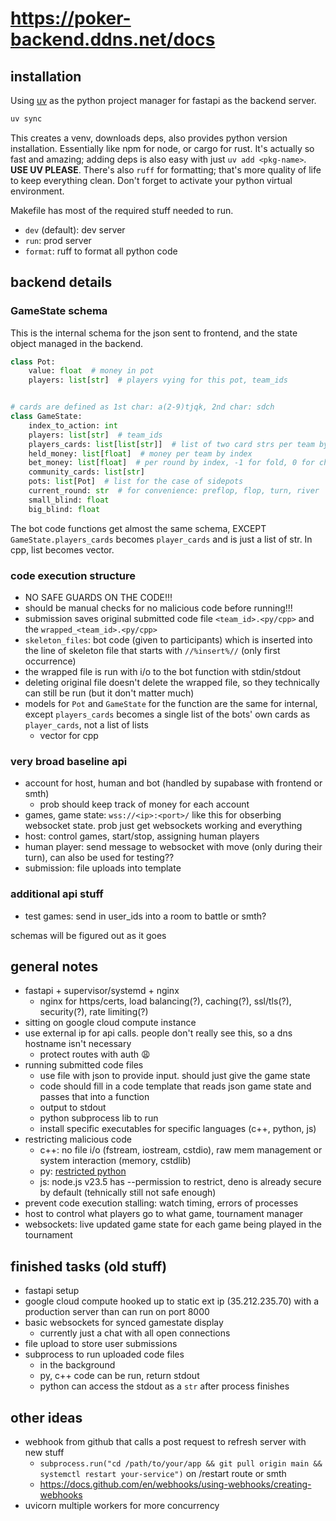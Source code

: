 # https://poker-backend.ddns.net/docs

## installation

Using [uv](https://docs.astral.sh/uv/) as the python project manager for fastapi as the backend server.

```sh
uv sync
```

This creates a venv, downloads deps, also provides python version installation. Essentially like npm for node, or cargo for rust.
It's actually so fast and amazing; adding deps is also easy with just `uv add <pkg-name>`. **USE UV PLEASE**. There's also
`ruff` for formatting; that's more quality of life to keep everything clean. Don't forget to activate your python
virtual environment.

Makefile has most of the required stuff needed to run.

- `dev` (default): dev server
- `run`: prod server
- `format`: ruff to format all python code

## backend details

### GameState schema

This is the internal schema for the json sent to frontend, and the state object managed in the backend.

```py
class Pot:
    value: float  # money in pot
    players: list[str]  # players vying for this pot, team_ids


# cards are defined as 1st char: a(2-9)tjqk, 2nd char: sdch
class GameState:
    index_to_action: int
    players: list[str]  # team_ids
    players_cards: list[list[str]]  # list of two card strs per team by index
    held_money: list[float]  # money per team by index
    bet_money: list[float]  # per round by index, -1 for fold, 0 for check/hasn't bet
    community_cards: list[str]
    pots: list[Pot]  # list for the case of sidepots
    current_round: str  # for convenience: preflop, flop, turn, river
    small_blind: float
    big_blind: float
```

The bot code functions get almost the same schema, EXCEPT `GameState.players_cards` becomes `player_cards` and is just a list of str. In cpp, list becomes vector.

### code execution structure

- NO SAFE GUARDS ON THE CODE!!!
- should be manual checks for no malicious code before running!!!
- submission saves original submitted code file `<team_id>.<py/cpp>` and the `wrapped_<team_id>.<py/cpp>`
- `skeleton_files`: bot code (given to participants) which is inserted into the line of skeleton file that starts with `//%insert%//` (only first occurrence)
- the wrapped file is run with i/o to the bot function with stdin/stdout
- deleting original file doesn't delete the wrapped file, so they technically can still be run (but it don't matter much)
- models for `Pot` and `GameState` for the function are the same for internal, except `players_cards` becomes a single list of the bots' own cards as `player_cards`, not a list of lists
  - vector for cpp

### very broad baseline api

- account for host, human and bot (handled by supabase with frontend or smth)
  - prob should keep track of money for each account
- games, game state: `wss://<ip>:<port>/` like this for obserbing websocket state. prob just get websockets working and everything
- host: control games, start/stop, assigning human players
- human player: send message to websocket with move (only during their turn), can also be used for testing??
- submission: file uploads into template

### additional api stuff

- test games: send in user_ids into a room to battle or smth?

schemas will be figured out as it goes

## general notes

- fastapi + supervisor/systemd + nginx
  - nginx for https/certs, load balancing(?), caching(?), ssl/tls(?), security(?), rate limiting(?)
- sitting on google cloud compute instance
- use external ip for api calls. people don't really see this, so a dns hostname isn't necessary
  - protect routes with auth 😩
- running submitted code files
  - use file with json to provide input. should just give the game state
  - code should fill in a code template that reads json game state and passes that into a function
  - output to stdout
  - python subprocess lib to run
  - install specific executables for specific languages (c++, python, js)
- restricting malicious code
  - c++: no file i/o (fstream, iostream, cstdio), raw mem management or system interaction (memory, cstdlib)
  - py: [restricted python](https://restrictedpython.readthedocs.io/)
  - js: node.js v23.5 has --permission to restrict, deno is already secure by default (tehnically still not safe enough)
- prevent code execution stalling: watch timing, errors of processes
- host to control what players go to what game, tournament manager
- websockets: live updated game state for each game being played in the tournament

## finished tasks (old stuff)

- fastapi setup
- google cloud compute hooked up to static ext ip (35.212.235.70) with a production server than can run on port 8000
- basic websockets for synced gamestate display
  - currently just a chat with all open connections
- file upload to store user submissions
- subprocess to run uploaded code files
  - in the background
  - py, c++ code can be run, return stdout
  - python can access the stdout as a `str` after process finishes

## other ideas

- webhook from github that calls a post request to refresh server with new stuff
  - `subprocess.run("cd /path/to/your/app && git pull origin main && systemctl restart your-service")` on /restart route or smth
  - https://docs.github.com/en/webhooks/using-webhooks/creating-webhooks
- uvicorn multiple workers for more concurrency
